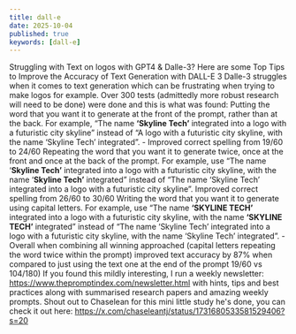 ```yaml
---
title: dall-e
date: 2025-10-04
published: true
keywords: [dall-e]
---
```






Struggling with Text on logos with GPT4 & Dalle-3?
Here are some Top Tips to Improve the Accuracy of Text Generation with DALL-E 3
Dalle-3 struggles when it comes to text generation which can be frustrating when trying to make logos for example. Over 300 tests (admittedly more robust research will need to be done) were done and this is what was found:
Putting the word that you want it to generate at the front of the prompt, rather than at the back. For example, “The name **‘Skyline Tech’** integrated into a logo with a futuristic city skyline” instead of “A logo with a futuristic city skyline, with the name ‘Skyline Tech’ integrated”. - Improved correct spelling from 19/60 to 24/60
Repeating the word that you want it to generate twice, once at the front and once at the back of the prompt. For example, use “The name ‘**Skyline Tech’** integrated into a logo with a futuristic city skyline, with the name ‘**Skyline Tech’** integrated” instead of “The name ‘Skyline Tech’ integrated into a logo with a futuristic city skyline”.  Improved correct spelling from 26/60 to 30/60
Writing the word that you want it to generate using capital letters. For example, use “The name **‘SKYLINE TECH’** integrated into a logo with a futuristic city skyline, with the name **‘SKYLINE TECH’** integrated” instead of “The name ‘Skyline Tech’ integrated into a logo with a futuristic city skyline, with the name ‘Skyline Tech’ integrated”. -
Overall when combining all winning approached (capital letters repeating the word twice within the prompt) improved text accuracy by 87% when compared to just using the text one at the end of the prompt 19/60 vs  104/180)
If you found this mildly interesting, I run a weekly newsletter: https://www.thepromptindex.com/newsletter.html with hints, tips and best practices along with summarised research papers and amazing weekly prompts.
Shout out to Chaselean for this mini little study he's done, you can check it out here: https://x.com/chaseleantj/status/1731680533581529406?s=20
